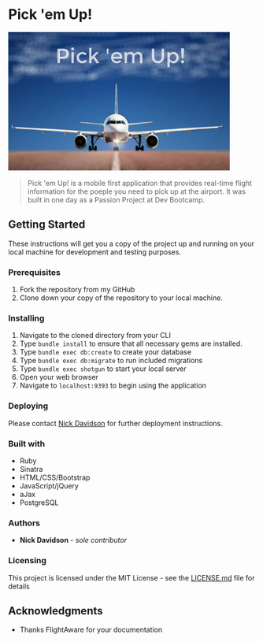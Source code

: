 # Pick 'em Up!
![pickemup](/public/images/pickemuplogo.jpg)
> Pick 'em Up! is a mobile first application that provides real-time flight information for the poeple you need to pick up at the airport.  It was built in one day as a Passion Project at Dev Bootcamp.

## Getting Started
These instructions will get you a copy of the project up and running on your local machine for development and testing purposes.

### Prerequisites
1. Fork the repository from my GitHub
2. Clone down your copy of the repository to your local machine.

### Installing
1. Navigate to the cloned directory from your CLI
2. Type `bundle install` to ensure that all necessary gems are installed.
3. Type `bundle exec db:create` to create your database
4. Type `bundle exec db:migrate` to run included migrations
5. Type `bundle exec shotgun` to start your local server
6. Open your web browser
7. Navigate to `localhost:9393` to begin using the application

### Deploying
Please contact <a href="mailto:nick@nickdavidson.io">Nick Davidson</a> for further deployment instructions.

### Built with
* Ruby
* Sinatra
* HTML/CSS/Bootstrap
* JavaScript/jQuery
* aJax
* PostgreSQL


### Authors
* **Nick Davidson** - *sole contributor*

### Licensing
This project is licensed under the MIT License - see the [LICENSE.md](LICENSE.md) file for details

## Acknowledgments
* Thanks FlightAware for your documentation

